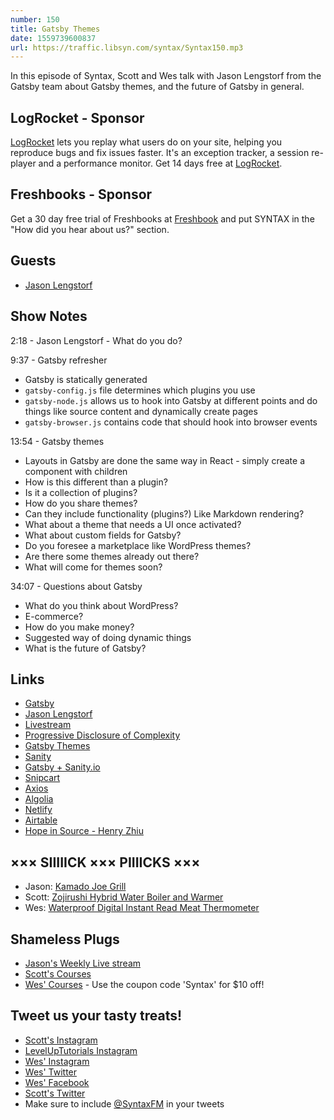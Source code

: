 ```yaml
---
number: 150
title: Gatsby Themes
date: 1559739600837
url: https://traffic.libsyn.com/syntax/Syntax150.mp3
---
```


In this episode of Syntax, Scott and Wes talk with Jason Lengstorf from the Gatsby team about Gatsby themes, and the future of Gatsby in general.

## LogRocket - Sponsor

[LogRocket](https://logrocket.com/syntax) lets you replay what users do on your site, helping you reproduce bugs and fix issues faster. It's an exception tracker, a session re-player and a performance monitor. Get 14 days free at [LogRocket](https://logrocket.com/syntax).

## Freshbooks - Sponsor

Get a 30 day free trial of Freshbooks at [Freshbook](https://freshbooks.com/syntax) and put SYNTAX in the "How did you hear about us?" section.

## Guests

* [Jason Lengstorf](https://twitter.com/jlengstorf)

## Show Notes

2:18 - Jason Lengstorf - What do you do?

9:37 - Gatsby refresher

* Gatsby is statically generated
* `gatsby-config.js` file determines which plugins you use
* `gatsby-node.js` allows us to hook into Gatsby at different points and do things like source content and dynamically create pages
* `gatsby-browser.js` contains code that should hook into browser events

13:54 - Gatsby themes

* Layouts in Gatsby are done the same way in React - simply create a component with children
* How is this different than a plugin?
* Is it a collection of plugins?
* How do you share themes?
* Can they include functionality (plugins?) Like Markdown rendering?
* What about a theme that needs a UI once activated?
* What about custom fields for Gatsby?
* Do you foresee a marketplace like WordPress themes?
* Are there some themes already out there?
* What will come for themes soon?

34:07 - Questions about Gatsby

* What do you think about WordPress?
* E-commerce?
* How do you make money?
* Suggested way of doing dynamic things
* What is the future of Gatsby?

## Links
* [Gatsby](https://www.gatsbyjs.org/)
* [Jason Lengstorf](https://lengstorf.com/)
* [Livestream](https://www.twitch.tv/jlengstorf)
* [Progressive Disclosure of Complexity](https://lengstorf.com/progressive-disclosure-of-complexity/)
* [Gatsby Themes](https://www.gatsbyjs.org/docs/themes/)
* [Sanity](http://sanity.io/)
* [Gatsby + Sanity.io](https://www.sanity.io/blog/live-coding-with-gatsby-js-and-sanity-io-how-to-make-a-portfolio-website)
* [Snipcart](https://snipcart.com/)
* [Axios](https://www.axios.com/)
* [Algolia](https://www.algolia.com/)
* [Netlify](https://www.netlify.com/)
* [Airtable](https://airtable.com/)
* [Hope in Source - Henry Zhiu](https://hopeinsource.com/)

## ××× SIIIIICK ××× PIIIICKS ×××
* Jason: [Kamado Joe Grill](https://www.kamadojoe.com/)
* Scott: [Zojirushi Hybrid Water Boiler and Warmer](https://amzn.to/2E5MYf7)
* Wes: [Waterproof Digital Instant Read Meat Thermometer](https://amzn.to/2Yxy09R)

## Shameless Plugs
* [Jason's Weekly Live stream](https://twitch.tv/jlengstorf)
* [Scott's Courses](https://leveluptutorials.com/pro)
* [Wes' Courses](https://wesbos.com/courses) - Use the coupon code 'Syntax' for $10 off!

## Tweet us your tasty treats!
* [Scott's Instagram](https://www.instagram.com/stolinski/)
* [LevelUpTutorials Instagram](https://www.instagram.com/LevelUpTutorials/)
* [Wes' Instagram](https://www.instagram.com/wesbos/)
* [Wes' Twitter](https://twitter.com/wesbos)
* [Wes' Facebook](https://www.facebook.com/wesbos.developer)
* [Scott's Twitter](https://twitter.com/stolinski)
* Make sure to include [@SyntaxFM](https://twitter.com/SyntaxFM) in your tweets
